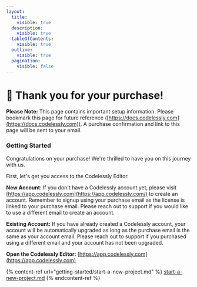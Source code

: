 ```yaml
---
layout:
  title:
    visible: true
  description:
    visible: true
  tableOfContents:
    visible: true
  outline:
    visible: true
  pagination:
    visible: false
---
```


# 🎉 Thank you for your purchase!

**Please Note:** This page contains important setup information. Please bookmark this page for future reference ([https://docs.codelessly.com](https://docs.codelessly.com)). A purchase confirmation and link to this page will be sent to your email.

### **Getting Started**

Congratulations on your purchase! We're thrilled to have you on this journey with us.

First, let's get you access to the Codelessly Editor.&#x20;

**New Account**: If you don't have a Codelessly account yet, please visit [https://app.codelessly.com](https://app.codelessly.com/) to create an account. Remember to signup using your purchase email as the license is linked to your purchase email. Please reach out to support if you would like to use a different email to create an account.

**Existing Account:** If you have already created a Codelessly account, your account will be automatically upgraded as long as the purchase email is the same as your account email. Please reach out to support if you purchased using a different email and your account has not been upgraded.

**Open the Codelessly Editor:** [https://app.codelessly.com](https://app.codelessly.com)



{% content-ref url="getting-started/start-a-new-project.md" %}
[start-a-new-project.md](getting-started/start-a-new-project.md)
{% endcontent-ref %}

